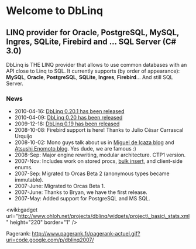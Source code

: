 # Welcome to DbLinq #
## LINQ provider for Oracle, PostgreSQL, MySQL, Ingres, SQLite, Firebird and ... SQL Server (C# 3.0) ##

DbLinq is THE LINQ provider that allows to use common databases with an API close to Linq to SQL. It currently supports (by order of appearance): **MySQL**, **Oracle**, **PostgreSQL**, **SQLite**, **Ingres**, **Firebird**... And still SQL Server.

### News ###
  * 2010-04-16: [DbLinq 0.20.1 has been released](http://groups.google.com/group/dblinq/msg/2c24670055aaa8be)
  * 2010-04-09: [DbLinq 0.20 has been released](http://groups.google.com/group/dblinq/msg/8c96e8d610972b11)
  * 2009-12-18: [DbLinq 0.19 has been released](http://groups.google.com/group/dblinq/browse_frm/thread/8260047816a6a148)
  * 2008-10-08: Firebird support is here! Thanks to Julio César Carrascal Urquijo
  * 2008-10-02: Mono guys talk about us in [Miguel de Icaza blog](http://tirania.org/blog/archive/2008/Oct-01-2.html) and [Atsushi Enomoto blog](http://veritas-vos-liberabit.com/monogatari/2008/10/monos-linq-to-sql-effort-based-on-dblinq.html). Yes dude, we are famous :)
  * 2008-Sep: Major engine rewriting, modular architecture. CTP1 version.
  * 2007-Nov: Includes work on stored procs, [bulk insert](http://code2code.net/DB_Linq/LINQ_and_SQL_Bulk_Insert.html), and client-side enums.
  * 2007-Sep: Migrated to Orcas Beta 2 (anonymous types became immutable).
  * 2007-June: Migrated to Orcas Beta 1.
  * 2007-June: Thanks to Bryan, we have the first release.
  * 2007-May: Added support for PostgreSQL and MS SQL.

&lt;wiki:gadget url="http://www.ohloh.net/projects/dblinq/widgets/project\_basic\_stats.xml" height="220"  border="1" /&gt;

Pagerank: http://www.pagerank.fr/pagerank-actuel.gif?uri=code.google.com/p/dblinq2007/